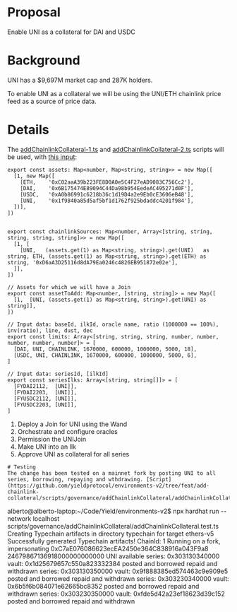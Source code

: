 # Proposal
Enable UNI as a collateral for DAI and USDC

# Background
UNI has a $9,697M market cap and 287K holders.

To enable UNI as a collateral we will be using the UNI/ETH chainlink price feed as a source of price data.

# Details

The [addChainlinkCollateral-1.ts](https://github.com/yieldprotocol/environments-v2/blob/c46522044eff41e3d708f11e4f172c4edf80dbae/scripts/governance/addChainlinkCollateral/addChainlinkCollateral-1.ts) and [addChainlinkCollateral-2.ts](https://github.com/yieldprotocol/environments-v2/blob/c46522044eff41e3d708f11e4f172c4edf80dbae/scripts/governance/addChainlinkCollateral/addChainlinkCollateral-2.ts) scripts  will be used, with [this input](https://github.com/yieldprotocol/environments-v2/blob/c46522044eff41e3d708f11e4f172c4edf80dbae/scripts/governance/addChainlinkCollateral/addUNI.config.ts):

```
export const assets: Map<number, Map<string, string>> = new Map([
  [1, new Map([
    [ETH,    '0xC02aaA39b223FE8D0A0e5C4F27eAD9083C756Cc2'],
    [DAI,    '0x6B175474E89094C44Da98b954EedeAC495271d0F'],
    [USDC,   '0xA0b86991c6218b36c1d19D4a2e9Eb0cE3606eB48'],
    [UNI,    '0x1f9840a85d5af5bf1d1762f925bdaddc4201f984'],
  ])],
])
  

export const chainlinkSources: Map<number, Array<[string, string, string, string, string]>> = new Map([
  [1, [
    [UNI,   (assets.get(1) as Map<string, string>).get(UNI)   as string, ETH, (assets.get(1) as Map<string, string>).get(ETH) as string, '0xD6aA3D25116d8dA79Ea0246c4826EB951872e02e'],
  ]],
])

// Assets for which we will have a Join
export const assetToAdd: Map<number, [string, string]> = new Map([
  [1,  [UNI, (assets.get(1) as Map<string, string>).get(UNI) as string]],
])

// Input data: baseId, ilkId, oracle name, ratio (1000000 == 100%), inv(ratio), line, dust, dec
export const limits: Array<[string, string, string, number, number, number, number, number]> = [
  [DAI, UNI, CHAINLINK, 1670000, 600000, 1000000, 5000, 18],
  [USDC, UNI, CHAINLINK, 1670000, 600000, 1000000, 5000, 6],
]

// Input data: seriesId, [ilkId]
export const seriesIlks: Array<[string, string[]]> = [
  [FYDAI2112,  [UNI]],
  [FYDAI2203,  [UNI]],
  [FYUSDC2112, [UNI]],
  [FYUSDC2203, [UNI]],
]
```

1. Deploy a Join for UNI using the Wand
2. Orchestrate and configure oracles
3. Permission the UNIJoin
4. Make UNI into an Ilk
5. Approve UNI as collateral for all series

```
# Testing
The change has been tested on a mainnet fork by posting UNI to all series, borrowing, repaying and wthdrawing. [Script](https://github.com/yieldprotocol/environments-v2/tree/feat/add-chainlink-collateral/scripts/governance/addChainlinkCollateral/addChainlinkCollateral.test.ts).
```
alberto@alberto-laptop:~/Code/Yield/environments-v2$ npx hardhat run --network localhost scripts/governance/addChainlinkCollateral/addChainlinkCollateral.test.ts 
Creating Typechain artifacts in directory typechain for target ethers-v5
Successfully generated Typechain artifacts!
ChainId: 1
Running on a fork, impersonating 0xC7aE076086623ecEA2450e364C838916a043F9a8
24679867136918000000000000 UNI available
series: 0x303130340000
vault: 0x1d25679657c550a823332384
posted and borrowed
repaid and withdrawn
series: 0x303130350000
vault: 0x9f888385ed574463c9e909e5
posted and borrowed
repaid and withdrawn
series: 0x303230340000
vault: 0x6b5f6b084071e62665bc8352
posted and borrowed
repaid and withdrawn
series: 0x303230350000
vault: 0xfde5d42a23ef18623d39c152
posted and borrowed
repaid and withdrawn

```